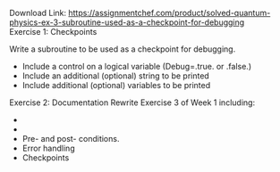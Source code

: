Download Link: https://assignmentchef.com/product/solved-quantum-physics-ex-3-subroutine-used-as-a-checkpoint-for-debugging
<br>
Exercise 1: Checkpoints

Write a subroutine to be used as a checkpoint for debugging.

<ul>

 <li>Include a control on a logical variable (Debug=.true. or .false.)</li>

 <li>Include an additional (optional) string to be printed</li>

 <li>Include additional (optional) variables to be printed</li>

</ul>

Exercise 2: Documentation Rewrite Exercise 3 of Week 1 including:

<ul>

 <li></li>

 <li></li>

 <li>Pre- and post- conditions.</li>

 <li>Error handling</li>

 <li>Checkpoints</li>

</ul>